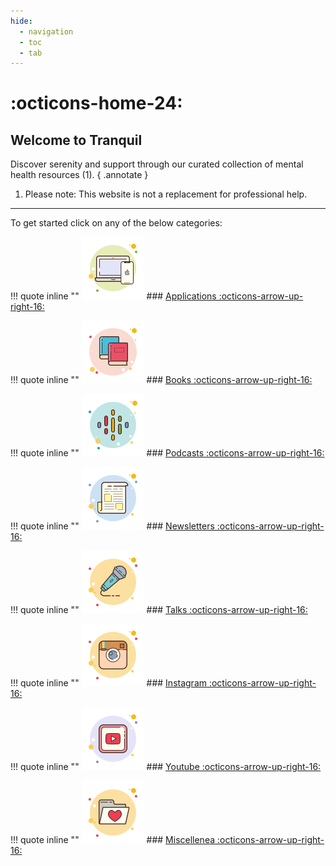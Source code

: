 ```yaml
---
hide:
  - navigation
  - toc
  - tab
---
```

# :octicons-home-24:
## Welcome to Tranquil

Discover serenity and support through our curated collection of mental health resources (1).
{ .annotate }

1. Please note: This website is not a replacement for professional help.


---
To get started click on any of the below categories:

!!! quote inline ""
    ![](images/Applications.png)
    ### [Applications :octicons-arrow-up-right-16:](apps.md)

!!! quote inline ""
    ![](images/Booksbooks.png)
    ### [Books :octicons-arrow-up-right-16:](books.md)

!!! quote inline ""
    ![](images/Podcasts.png)
    ### [Podcasts :octicons-arrow-up-right-16:](podcasts.md)

!!! quote inline ""
    ![](images/Newsletters.png)
    ### [Newsletters :octicons-arrow-up-right-16:](newsletters.md)

!!! quote inline ""
    ![](images/Talks.png)
    ### [Talks :octicons-arrow-up-right-16:](talks.md)

!!! quote inline ""
    ![](images/Insta.png)
    ### [Instagram :octicons-arrow-up-right-16:](insta.md)

!!! quote inline ""
    ![](images/yt.png)
    ### [Youtube :octicons-arrow-up-right-16:](yt.md)

!!! quote inline ""
    ![](images/misc.png)
    ### [Miscellenea :octicons-arrow-up-right-16:](misc.md)
